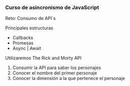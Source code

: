 ### Curso de asincronismo de JavaScript

Reto: Consumo de API`s

Principales estructuras 
- Callbacks
- Promesas
- Async | Await

Utilizaremos The Rick and Morty API 

1. Consumir la API para saber los personajes
2. Conocer el nombre del primer personaje
3. Conocer la dimensión a la que pertenece el personaje
